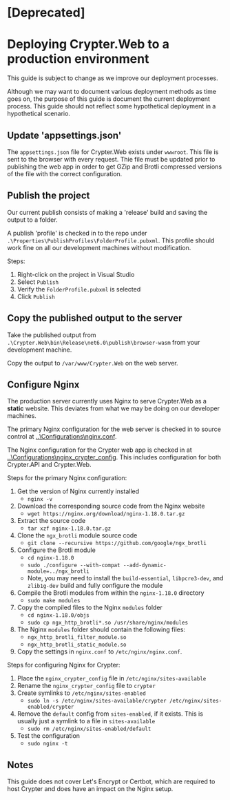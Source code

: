 ﻿# [Deprecated]

# Deploying Crypter.Web to a production environment

This guide is subject to change as we improve our deployment processes.

Although we may want to document various deployment methods as time goes on, the purpose of this guide is document the current deployment process. This guide should not reflect some hypothetical deployment in a hypothetical scenario.

## Update 'appsettings.json'

The `appsettings.json` file for Crypter.Web exists under `wwwroot`.
This file is sent to the browser with every request.
Thie file must be updated prior to publishing the web app in order to get GZip and Brotli compressed versions of the file with the correct configuration.

## Publish the project

Our current publish consists of making a 'release' build and saving the output to a folder.

A publish 'profile' is checked in to the repo under `.\Properties\PublishProfiles\FolderProfile.pubxml`. This profile should work fine on all our development machines without modification.

Steps:

1. Right-click on the project in Visual Studio
2. Select `Publish`
3. Verify the `FolderProfile.pubxml` is selected
4. Click `Publish`

## Copy the published output to the server

Take the published output from `.\Crypter.Web\bin\Release\net6.0\publish\browser-wasm` from your development machine.

Copy the output to `/var/www/Crypter.Web` on the web server.

## Configure Nginx

The production server currently uses Nginx to serve Crypter.Web as a **static** website. This deviates from what we may be doing on our developer machines.

The primary Nginx configuration for the web server is checked in to source control at [..\Configurations\nginx.conf](..\Configurations\nginx.conf).

The Nginx configuration for the Crypter web app is checked in at [..\Configurations\nginx_crypter_config](..\Configurations\nginx_crypter_config).
This includes configuration for both Crypter.API and Crypter.Web.

Steps for the primary Nginx configuration:

1. Get the version of Nginx currently installed
   * `nginx -v`
2. Download the corresponding source code from the Nginx website
   * `wget https://nginx.org/download/nginx-1.18.0.tar.gz`
3. Extract the source code
   * `tar xzf nginx-1.18.0.tar.gz`
4. Clone the `ngx_brotli` module source code
   * `git clone --recursive https://github.com/google/ngx_brotli`
5. Configure the Brotli module
   * `cd nginx-1.18.0`
   * `sudo ./configure --with-compat --add-dynamic-module=../ngx_brotli`
   * Note, you may need to install the `build-essential`, `libpcre3-dev`, and `zlib1g-dev` build and fully configure the module
6. Compile the Brotli modules from within the `nginx-1.18.0` directory
   * `sudo make modules`
7. Copy the compiled files to the Nginx `modules` folder
   * `cd nginx-1.18.0/objs`
   * `sudo cp ngx_http_brotli*.so /usr/share/nginx/modules`
8. The Nginx `modules` folder should contain the following files:
   * `ngx_http_brotli_filter_module.so`
   * `ngx_http_brotli_static_module.so`
9. Copy the settings in `nginx.conf` to `/etc/nginx/nginx.conf`.

Steps for configuring Nginx for Crypter:

1. Place the `nginx_crypter_config` file in `/etc/nginx/sites-available`
2. Rename the `nginx_crypter_config` file to `crypter`
3. Create symlinks to `/etc/nginx/sites-enabled`
   * `sudo ln -s /etc/nginx/sites-available/crypter /etc/nginx/sites-enabled/crypter`
4. Remove the `default` config from `sites-enabled`, if it exists. This is usually just a symlink to a file in `sites-available`
   * `sudo rm /etc/nginx/sites-enabled/default`
5. Test the configuration
   * `sudo nginx -t`

## Notes

This guide does not cover Let's Encrypt or Certbot, which are required to host Crypter and does have an impact on the Nginx setup.
